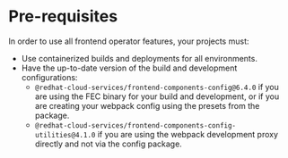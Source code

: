 # Pre-requisites

In order to use all frontend operator features, your projects must:
- Use containerized builds and deployments for all environments.
- Have the up-to-date version of the build and development configurations:
  - `@redhat-cloud-services/frontend-components-config@6.4.0` if you are using the FEC binary for your build and development, or if you are creating your webpack config using the presets from the package.
  - `@redhat-cloud-services/frontend-components-config-utilities@4.1.0` if you are using the webpack development proxy directly and not via the config package.
